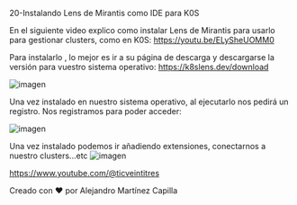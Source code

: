 20-Instalando Lens de Mirantis como IDE para K0S

En el siguiente video explico como instalar Lens de Mirantis para usarlo para gestionar clusters, como en K0S: https://youtu.be/ELySheUOMM0

Para instalarlo , lo mejor es ir a su página de descarga y descargarse la versión para vuestro sistema operativo: https://k8slens.dev/download

![imagen](https://github.com/ticveintitres/k0s/assets/153328087/9a6c5a72-63d4-4e3f-a8d6-e57e2232dcde)

Una vez instalado en nuestro sistema operativo, al ejecutarlo nos pedirá un registro. Nos registramos para poder acceder:

![imagen](https://github.com/ticveintitres/k0s/assets/153328087/467b5929-6629-42ad-a770-d09d13fe658e)

Una vez instalado podemos ir añadiendo extensiones, conectarnos a nuestro clusters...etc
![imagen](https://github.com/ticveintitres/k0s/assets/153328087/946fffb5-98ce-4681-bdc6-22d088c8f632)

https://www.youtube.com/@ticveintitres

Creado con ❤️ por Alejandro Martínez Capilla
